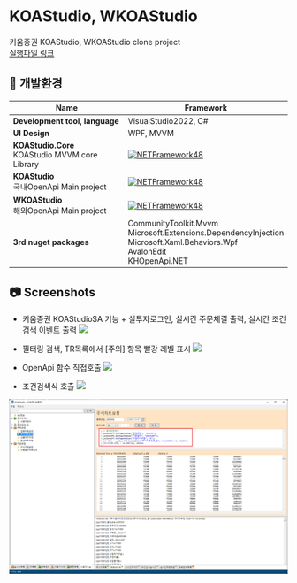 # KOAStudio, WKOAStudio

키움증권 KOAStudio, WKOAStudio clone project
<br/>
[실행파일 링크](https://github.com/terapark/KOAStudio/releases)

## 📁 개발환경

| Name                                                                                         | Framework                                                                                                                                                                                                                                                                                                                                                                                                                                                                                                                                                                                                                                                                                                                                                                                                                                                                       |
| -------------------------------------------------------------------------------------------- | ------------------------------------------------------------------------------------------------------------------------------------------------------------------------------------------------------------------------------------------------------------------------------------------------------------------------------------------------------------------------------------------------------------------------------------------------------------------------------------------------------------------------------------------------------------------------------------------------------------------------------------------------------------------------------------------------------------------------------------------------------------------------------------------------------------------------------------------------------------------------------- |
| **Development tool, language**          |VisualStudio2022, C# |
| **UI Design**          |WPF, MVVM |
| **KOAStudio.Core**<br />KOAStudio MVVM core Library          |[![NETFramework48](https://img.shields.io/badge/.NET%20Framework-4.8-brightgreen)](https://github.com/terapark/KOAStudio/blob/master/src/KOAStudio.Core/KOAStudio.Core.csproj) |
| **KOAStudio**<br />국내OpenApi Main project          |[![NETFramework48](https://img.shields.io/badge/.NET%20Framework-4.8-brightgreen)](https://github.com/terapark/KOAStudio/blob/master/src/KOAStudio/KOAStudio.csproj) |
| **WKOAStudio**<br />해외OpenApi Main project          |[![NETFramework48](https://img.shields.io/badge/.NET%20Framework-4.8-brightgreen)](https://github.com/terapark/KOAStudio/blob/master/src/WKOAStudio/WKOAStudio.csproj) |
| **3rd nuget packages**          |CommunityToolkit.Mvvm<br />Microsoft.Extensions.DependencyInjection<br />Microsoft.Xaml.Behaviors.Wpf<br />AvalonEdit<br />KHOpenApi.NET |

## 📷 Screenshots
* 키움증권 KOAStudioSA 기능 + 실투자로그인, 실시간 주문체결 출력, 실시간 조건검색 이벤트 출력
![](./img/run-001.png)

* 필터링 검색, TR목록에서 [주의] 항목 빨강 레벨 표시
![](./img/run-002.png)

* OpenApi 함수 직접호출
![](./img/run-003.png)

* 조건검색식 호출
![](./img/run-004.png)

![](./img/run-005.png)

